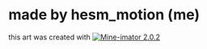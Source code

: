 # made by hesm_motion (me)
this art was created with [![Mine-imator 2.0.2](https://img.shields.io/badge/Mine--imator-2.0.2(simply-upscaled)-green?style=for-the-badge)](https://github.com/YogaindoCR/Mine-imator-2.0.2-Simply-Upscaled-Build)
